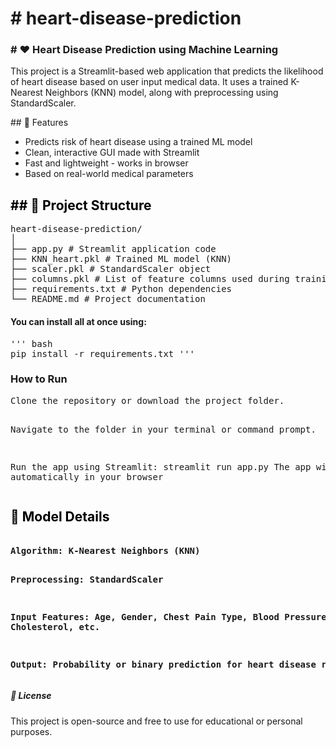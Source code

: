 <style>
   *{
      background-color : grey,
      color : black
   }
   h2{
      color : 2
   }
</style>

<h1> # heart-disease-prediction </h1>

<h3> # ❤️ Heart Disease Prediction using Machine Learning </h3>

<p>This project is a Streamlit-based web application that predicts the likelihood of heart disease based on user input medical data. It uses a trained K-Nearest Neighbors (KNN) model, along with preprocessing using StandardScaler. </p>
## 🚀 Features
<ul>
  <li> Predicts risk of heart disease using a trained ML model </li>
  <li> Clean, interactive GUI made with Streamlit</li>
   <li>Fast and lightweight - works in browser</li>
   <li>Based on real-world medical parameters</li>
</ul>

<h2> ## 📁 Project Structure </h2>
<pre>
heart-disease-prediction/
│
├── app.py # Streamlit application code
├── KNN_heart.pkl # Trained ML model (KNN)
├── scaler.pkl # StandardScaler object
├── columns.pkl # List of feature columns used during training
├── requirements.txt # Python dependencies
└── README.md # Project documentation
</pre>


<h4>You can install all at once using:</h4>

<pre>
''' bash
pip install -r requirements.txt '''  </pre>

<h3>How to Run</h3>
<pre>
Clone the repository or download the project folder.

Navigate to the folder in your terminal or command prompt.

Run the app using Streamlit:
   streamlit run app.py
The app will open automatically in your browser
</pre>
<h2>🧠 Model Details</h2>
<pre><b>
Algorithm: K-Nearest Neighbors (KNN)

Preprocessing: StandardScaler

Input Features: Age, Gender, Chest Pain Type, Blood Pressure, Cholesterol, etc.

Output: Probability or binary prediction for heart disease risk
</b>
</pre>
<h5>📄 License</h5>
<p>
This project is open-source and free to use for educational or personal purposes.</p>



